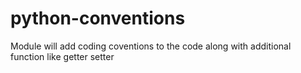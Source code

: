 python-conventions
==================

Module will add coding coventions to the code along with additional function like getter setter
